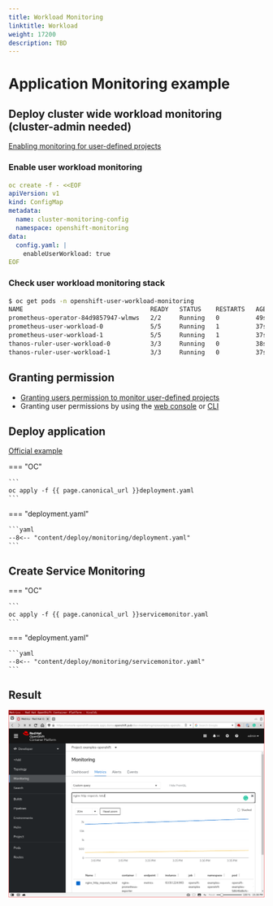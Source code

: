 ```yaml
---
title: Workload Monitoring
linktitle: Workload
weight: 17200
description: TBD
---
```


# Application Monitoring example


## Deploy cluster wide workload monitoring (cluster-admin needed)

[Enabling monitoring for user-defined projects](https://docs.openshift.com/container-platform/latest/monitoring/enabling-monitoring-for-user-defined-projects.html)

### Enable user workload monitoring

```yaml
oc create -f - <<EOF
apiVersion: v1
kind: ConfigMap
metadata:
  name: cluster-monitoring-config
  namespace: openshift-monitoring
data:
  config.yaml: |
    enableUserWorkload: true
EOF
```

### Check user workload monitoring stack

```bash
$ oc get pods -n openshift-user-workload-monitoring
NAME                                   READY   STATUS    RESTARTS   AGE
prometheus-operator-84d9857947-wlmws   2/2     Running   0          49s
prometheus-user-workload-0             5/5     Running   1          37s
prometheus-user-workload-1             5/5     Running   1          37s
thanos-ruler-user-workload-0           3/3     Running   0          38s
thanos-ruler-user-workload-1           3/3     Running   0          37s
```

## Granting permission

 * [Granting users permission to monitor user-defined projects](https://docs.openshift.com/container-platform/latest/monitoring/enabling-monitoring-for-user-defined-projects.html#granting-users-permission-to-monitor-user-defined-projects_enabling-monitoring-for-user-defined-projects)
* Granting user permissions by using the [web console](https://docs.openshift.com/container-platform/latest/monitoring/enabling-monitoring-for-user-defined-projects.html#granting-user-permissions-using-the-web-console_enabling-monitoring-for-user-defined-projects) or [CLI](https://docs.openshift.com/container-platform/latest/monitoring/enabling-monitoring-for-user-defined-projects.html#granting-user-permissions-using-the-cli_enabling-monitoring-for-user-defined-projects)


## Deploy application

[Official
example](https://docs.openshift.com/container-platform/latest/monitoring/managing-metrics.html#setting-up-metrics-collection-for-user-defined-projects_managing-metrics)

=== "OC"

    ```
    oc apply -f {{ page.canonical_url }}deployment.yaml
    ```

=== "deployment.yaml"

    ```yaml
    --8<-- "content/deploy/monitoring/deployment.yaml"
    ```



## Create Service Monitoring


=== "OC"

    ```
    oc apply -f {{ page.canonical_url }}servicemonitor.yaml
    ```

=== "deployment.yaml"

    ```yaml
    --8<-- "content/deploy/monitoring/servicemonitor.yaml"
    ```


## Result

![Screenshot](workload.png)
